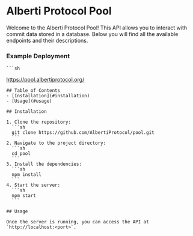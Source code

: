# Alberti Protocol Pool

Welcome to the Alberti Protocol Pool! This API allows you to interact with commit data stored in a database. Below you will find all the available endpoints and their descriptions.

### Example Deployment 
    ```sh
https://pool.albertiprotocol.org/
  ```
## Table of Contents
- [Installation](#installation)
- [Usage](#usage)

## Installation

1. Clone the repository:
    ```sh
    git clone https://github.com/AlbertiProtocol/pool.git
    ```
2. Navigate to the project directory:
    ```sh
    cd pool
    ```
3. Install the dependencies:
    ```sh
    npm install
    ```
4. Start the server:
    ```sh
    npm start
    ```

## Usage

Once the server is running, you can access the API at `http://localhost:<port>`.
